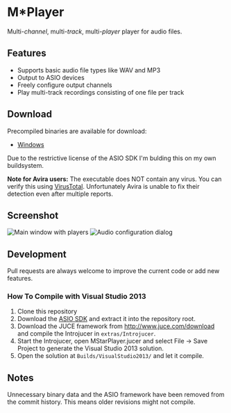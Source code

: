 # M*Player
Multi-*channel*, multi-*track*, multi-*player* player for audio files.

## Features
* Supports basic audio file types like WAV and MP3
* Output to ASIO devices
* Freely configure output channels
* Play multi-track recordings consisting of one file per track

## Download
Precompiled binaries are available for download:
* [Windows](http://serviushack.space/MStarPlayer/MStarPlayer.zip)

Due to the restrictive license of the ASIO SDK I'm bulding this on my own buildsystem.

**Note for Avira users:** The executable does NOT contain any virus. You can verify this using [VirusTotal](https://www.virustotal.com). Unfortunately Avira is unable to fix their detection even after multiple reports.

## Screenshot
![Main window with players](http://serviushack.space/MStarPlayer/screenshots/MainWindow.png)
![Audio configuration dialog](http://serviushack.space/MStarPlayer/screenshots/Configure%20Audio.png)

## Development
Pull requests are always welcome to improve the current code or add new features.

### How To Compile with Visual Studio 2013

1. Clone this repository
2. Download the [ASIO SDK](https://www.steinberg.net/de/company/developer.html) and extract it into the repository root.
3. Download the JUCE framework from http://www.juce.com/download and compile the Introjucer in `extras/Introjucer`.
4. Start the Introjucer, open MStarPlayer.jucer and select File -> Save Project to generate the Visual Studio 2013 solution.
5. Open the solution at `Builds/VisualStudio2013/` and let it compile.

## Notes
Unnecessary binary data and the ASIO framework have been removed from the commit history. This means older revisions might not compile.